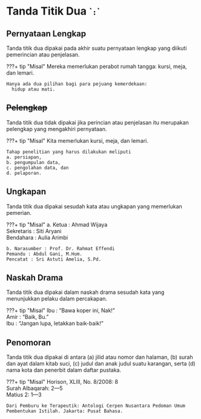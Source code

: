 # Tanda Titik Dua <small>\``:`\`</small>

## Pernyataan Lengkap

Tanda titik dua dipakai pada akhir suatu pernyataan lengkap yang diikuti pemerincian atau penjelasan.

???+ tip "Misal"
    Mereka memerlukan perabot rumah tangga: kursi, meja,
      dan lemari.

    Hanya ada dua pilihan bagi para pejuang kemerdekaan:
      hidup atau mati.

## ~~Pelengkap~~

Tanda titik dua tidak dipakai jika perincian atau penjelasan itu merupakan pelengkap yang mengakhiri pernyataan.

???+ tip "Misal"
    Kita memerlukan kursi, meja, dan lemari.

    Tahap penelitian yang harus dilakukan meliputi  
    a. persiapan,  
    b. pengumpulan data,  
    c. pengolahan data, dan  
    d. pelaporan.

## Ungkapan

Tanda titik dua dipakai sesudah kata atau ungkapan yang memerlukan pemerian.

???+ tip "Misal"
    a. Ketua : Ahmad Wijaya  
    Sekretaris : Siti Aryani  
    Bendahara : Aulia Arimbi

    b. Narasumber : Prof. Dr. Rahmat Effendi  
    Pemandu : Abdul Gani, M.Hum.  
    Pencatat : Sri Astuti Amelia, S.Pd.

## Naskah Drama

Tanda titik dua dipakai dalam naskah drama sesudah kata yang menunjukkan pelaku dalam percakapan.

???+ tip "Misal"
    Ibu : “Bawa koper ini, Nak!”  
    Amir : “Baik, Bu.”  
    Ibu : “Jangan lupa, letakkan baik-baik!”  

## Penomoran

Tanda titik dua dipakai di antara (a) jilid atau nomor dan halaman, (b) surah dan ayat dalam kitab suci, \(c) judul dan anak judul suatu karangan, serta (d) nama kota dan penerbit dalam daftar pustaka.

???+ tip "Misal"
    Horison, XLIII, No. 8/2008: 8  
    Surah Albaqarah: 2—5  
    Matius 2: 1—3

    Dari Pemburu ke Terapeutik: Antologi Cerpen Nusantara Pedoman Umum Pembentukan Istilah. Jakarta: Pusat Bahasa.


